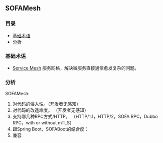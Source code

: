 ## SOFAMesh


### 目录
* [基础术语](#基础术语)
* [分析](#分析)


### 基础术语

* [Service Mesh](../../Architecture/Service-Mesh.md) 服务网格，解决微服务直接通信愈发复杂的问题。


### 分析
SOFAMesh:
1. 对代码的侵入性。（开发者无感知）
2. 对代码的改造难度。 （开发者无感知）
3. 支持哪几种RPC方式/HTTP。 （HTTP/1.1，HTTP/2，SOFA RPC，Dubbo RPC，with or without mTLS）
4. 跟Spring Boot，SOFABoot的结合度：
5. 兼容
